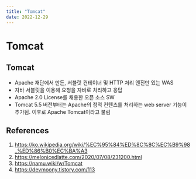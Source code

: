 ```yaml
---
title: "Tomcat"
date: 2022-12-29
---
```


# Tomcat

## Tomcat

- Apache 재단에서 만든, 서블릿 컨테이너 및 HTTP 처리 엔진만 있는 WAS
- 자바 서블릿을 이용해 요청을 자바로 처리하고 응답
- Apache 2.0 License를 채용한 오픈 소스 SW
- Tomcat 5.5 버전부터는 Apache의 정적 컨텐츠를 처리하는 web server 기능이 추가됨. 이후로 Apache Tomcat이라고 불림

## References

1. https://ko.wikipedia.org/wiki/%EC%95%84%ED%8C%8C%EC%B9%98_%ED%86%B0%EC%BA%A3
2. https://melonicedlatte.com/2020/07/08/231200.html
3. https://namu.wiki/w/Tomcat
4. https://devmoony.tistory.com/113
